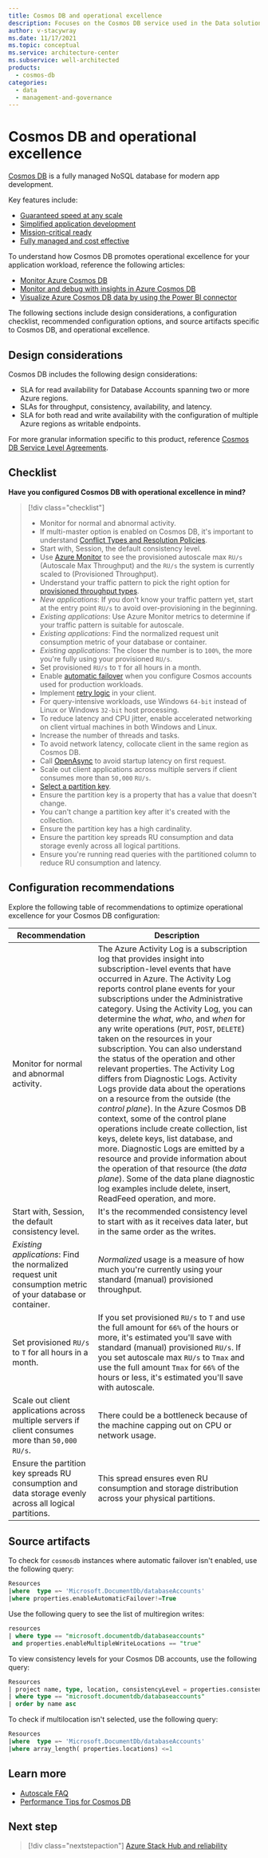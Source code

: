 ```yaml
---
title: Cosmos DB and operational excellence
description: Focuses on the Cosmos DB service used in the Data solution to provide best-practice, configuration recommendations, and design considerations related to Operational Excellence.
author: v-stacywray
ms.date: 11/17/2021
ms.topic: conceptual
ms.service: architecture-center
ms.subservice: well-architected
products:
  - cosmos-db
categories:
  - data
  - management-and-governance
---
```


# Cosmos DB and operational excellence

[Cosmos DB](https://azure.microsoft.com/services/cosmos-db/#overview) is a fully managed NoSQL database for modern app development.

Key features include:

- [Guaranteed speed at any scale](/azure/cosmos-db/introduction#guaranteed-speed-at-any-scale)
- [Simplified application development](/azure/cosmos-db/introduction#simplified-application-development)
- [Mission-critical ready](/azure/cosmos-db/introduction#mission-critical-ready)
- [Fully managed and cost effective](/azure/cosmos-db/introduction#fully-managed-and-cost-effective)

To understand how Cosmos DB promotes operational excellence for your application workload, reference the following articles:

- [Monitor Azure Cosmos DB](/azure/cosmos-db/monitor-cosmos-db)
- [Monitor and debug with insights in Azure Cosmos DB](/azure/cosmos-db/use-metrics)
- [Visualize Azure Cosmos DB data by using the Power BI connector](/azure/cosmos-db/sql/powerbi-visualize)

The following sections include design considerations, a configuration checklist, recommended configuration options, and source artifacts specific to Cosmos DB, and operational excellence.

## Design considerations

Cosmos DB includes the following design considerations:

- SLA for read availability for Database Accounts spanning two or more Azure regions.
- SLAs for throughput, consistency, availability, and latency.
- SLA for both read and write availability with the configuration of multiple Azure regions as writable endpoints.

For more granular information specific to this product, reference [Cosmos DB Service Level Agreements](https://azure.microsoft.com/support/legal/sla/cosmos-db/v1_3/).

## Checklist

**Have you configured Cosmos DB with operational excellence in mind?**

> [!div class="checklist"]
> - Monitor for normal and abnormal activity.
> - If multi-master option is enabled on Cosmos DB, it's important to understand [Conflict Types and Resolution Policies](/azure/cosmos-db/conflict-resolution-policies).
> - Start with, Session, the default consistency level.
> - Use [Azure Monitor](/azure/cosmos-db/monitor-cosmos-db) to see the provisioned autoscale max `RU/s` (Autoscale Max Throughput) and the `RU/s` the system is currently scaled to (Provisioned Throughput).
> - Understand your traffic pattern to pick the right option for [provisioned throughput types](/azure/cosmos-db/how-to-choose-offer).
> - *New applications*: If you don't know your traffic pattern yet, start at the entry point `RU/s` to avoid over-provisioning in the beginning.
> - *Existing applications*: Use Azure Monitor metrics to determine if your traffic pattern is suitable for autoscale.
> - *Existing applications*: Find the normalized request unit consumption metric of your database or container.
> - *Existing applications*: The closer the number is to `100%`, the more you're fully using your provisioned `RU/s`.
> - Set provisioned `RU/s` to `T` for all hours in a month.
> - Enable [automatic failover](/azure/cosmos-db/high-availability#multi-region-accounts-with-a-single-write-region-write-region-outage) when you configure Cosmos accounts used for production workloads.
> - Implement [retry logic](/azure/architecture/best-practices/retry-service-specific#cosmos-db) in your client.
> - For query-intensive workloads, use Windows `64-bit` instead of Linux or Windows `32-bit` host processing.
> - To reduce latency and CPU jitter, enable accelerated networking on client virtual machines in both Windows and Linux.
> - Increase the number of threads and tasks.
> - To avoid network latency, collocate client in the same region as Cosmos DB.
> - Call [OpenAsync](/dotnet/api/microsoft.azure.documents.client.documentclient.openasync?view=azure-dotnet&preserve-view=true) to avoid startup latency on first request.
> - Scale out client applications across multiple servers if client consumes more than `50,000` `RU/s`.
> - [Select a partition key](/azure/cosmos-db/partitioning-overview#choose-partitionkey).
> - Ensure the partition key is a property that has a value that doesn't change.
> - You can't change a partition key after it's created with the collection.
> - Ensure the partition key has a high cardinality.
> - Ensure the partition key spreads RU consumption and data storage evenly across all logical partitions.
> - Ensure you're running read queries with the partitioned column to reduce RU consumption and latency.

## Configuration recommendations

Explore the following table of recommendations to optimize operational excellence for your Cosmos DB configuration:

|Recommendation|Description|
|--------------|-----------|
|Monitor for normal and abnormal activity.|The Azure Activity Log is a subscription log that provides insight into subscription-level events that have occurred in Azure. The Activity Log reports control plane events for your subscriptions under the Administrative category. Using the Activity Log, you can determine the *what*, *who*, and *when* for any write operations (`PUT`, `POST`, `DELETE`) taken on the resources in your subscription. You can also understand the status of the operation and other relevant properties. The Activity Log differs from Diagnostic Logs. Activity Logs provide data about the operations on a resource from the outside (the *control plane*). In the Azure Cosmos DB context, some of the control plane operations include create collection, list keys, delete keys, list database, and more. Diagnostic Logs are emitted by a resource and provide information about the operation of that resource (the *data plane*). Some of the data plane diagnostic log examples include delete, insert, ReadFeed operation, and more.|
|Start with, Session, the default consistency level.|It's the recommended consistency level to start with as it receives data later, but in the same order as the writes.|
|*Existing applications*: Find the normalized request unit consumption metric of your database or container.|*Normalized* usage is a measure of how much you're currently using your standard (manual) provisioned throughput.|
|Set provisioned `RU/s` to `T` for all hours in a month.|If you set provisioned `RU/s` to `T` and use the full amount for `66%` of the hours or more, it's estimated you'll save with standard (manual) provisioned `RU/s`. If you set autoscale max `RU/s` to `Tmax` and use the full amount `Tmax` for `66%` of the hours or less, it's estimated you'll save with autoscale.|
|Scale out client applications across multiple servers if client consumes more than `50,000` `RU/s`.|There could be a bottleneck because of the machine capping out on CPU or network usage.|
|Ensure the partition key spreads RU consumption and data storage evenly across all logical partitions.|This spread ensures even RU consumption and storage distribution across your physical partitions.|

## Source artifacts

To check for `cosmosdb` instances where automatic failover isn't enabled, use the following query:

```sql
Resources
|where  type =~ 'Microsoft.DocumentDb/databaseAccounts'
|where properties.enableAutomaticFailover!=True
```

Use the following query to see the list of multiregion writes:

```sql
resources
| where type == "microsoft.documentdb/databaseaccounts"
 and properties.enableMultipleWriteLocations == "true"
```

To view consistency levels for your Cosmos DB accounts, use the following query:

```sql
Resources
| project name, type, location, consistencyLevel = properties.consistencyPolicy.defaultConsistencyLevel 
| where type == "microsoft.documentdb/databaseaccounts" 
| order by name asc
```

To check if multilocation isn't selected, use the following query:

```sql
Resources
|where  type =~ 'Microsoft.DocumentDb/databaseAccounts'
|where array_length( properties.locations) <=1
```

## Learn more

- [Autoscale FAQ](/azure/cosmos-db/autoscale-faq)
- [Performance Tips for Cosmos DB](/azure/cosmos-db/sql/performance-tips)

## Next step

> [!div class="nextstepaction"]
> [Azure Stack Hub and reliability](reliability.md)
